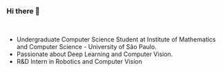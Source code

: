 ### Hi there 👋

<br>

- Undergraduate Computer Science Student at Institute of Mathematics and Computer Science - University of São Paulo. 
- Passionate about Deep Learning and Computer Vision.
- R&D Intern in Robotics and Computer Vision
